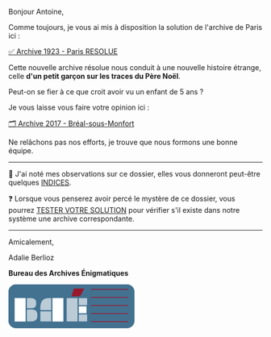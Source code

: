 Bonjour Antoine,

Comme toujours, je vous ai mis à disposition la solution de l'archive de Paris ici :

[✅ Archive 1923 - Paris RESOLUE](https://archives-enigmatiques.fr/archives/1923-paris/RESOLU-archive-1923-paris.pdf)

Cette nouvelle archive résolue nous conduit à une nouvelle histoire étrange, celle **d'un petit garçon sur les traces du Père Noël**.

Peut-on se fier à ce que croit avoir vu un enfant de 5 ans ?

Je vous laisse vous faire votre opinion ici :

[🗂️ Archive 2017 - Bréal-sous-Monfort](https://archives-enigmatiques.fr/archives/2017-breal-sous-montfort/archive-2017-breal-sous-montfort.pdf)

Ne relâchons pas nos efforts, je trouve que nous formons une bonne équipe.

---

🔎 J'ai noté mes observations sur ce dossier, elles vous donneront peut-être quelques [INDICES](https://archives-enigmatiques.fr/2017-breal-sous-montfort-indice/).

❓ Lorsque vous penserez avoir percé le mystère de ce dossier, vous pourrez [TESTER VOTRE SOLUTION](https://archives-enigmatiques.fr/2017-breal-sous-montfort-solution/) pour vérifier s'il existe dans notre système une archive correspondante.

---

Amicalement,

Adalie Berlioz

**Bureau des Archives Énigmatiques**

![BAE](../logo_bureau_des_archives.png)

